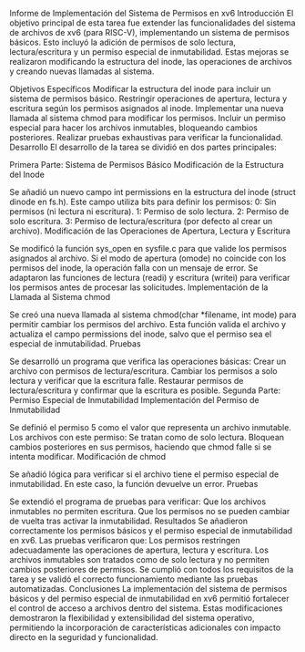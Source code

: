 Informe de Implementación del Sistema de Permisos en xv6
Introducción
El objetivo principal de esta tarea fue extender las funcionalidades del sistema de archivos de xv6 (para RISC-V), implementando un sistema de permisos básicos. Esto incluyó la adición de permisos de solo lectura, lectura/escritura y un permiso especial de inmutabilidad. Estas mejoras se realizaron modificando la estructura del inode, las operaciones de archivos y creando nuevas llamadas al sistema.

Objetivos Específicos
Modificar la estructura del inode para incluir un sistema de permisos básico.
Restringir operaciones de apertura, lectura y escritura según los permisos asignados al inode.
Implementar una nueva llamada al sistema chmod para modificar los permisos.
Incluir un permiso especial para hacer los archivos inmutables, bloqueando cambios posteriores.
Realizar pruebas exhaustivas para verificar la funcionalidad.
Desarrollo
El desarrollo de la tarea se dividió en dos partes principales:

Primera Parte: Sistema de Permisos Básico
Modificación de la Estructura del Inode

Se añadió un nuevo campo int permissions en la estructura del inode (struct dinode en fs.h).
Este campo utiliza bits para definir los permisos:
0: Sin permisos (ni lectura ni escritura).
1: Permiso de solo lectura.
2: Permiso de solo escritura.
3: Permiso de lectura/escritura (por defecto al crear un archivo).
Modificación de las Operaciones de Apertura, Lectura y Escritura

Se modificó la función sys_open en sysfile.c para que valide los permisos asignados al archivo. Si el modo de apertura (omode) no coincide con los permisos del inode, la operación falla con un mensaje de error.
Se adaptaron las funciones de lectura (readi) y escritura (writei) para verificar los permisos antes de procesar las solicitudes.
Implementación de la Llamada al Sistema chmod

Se creó una nueva llamada al sistema chmod(char *filename, int mode) para permitir cambiar los permisos del archivo.
Esta función valida el archivo y actualiza el campo permissions del inode, salvo que el permiso sea el especial de inmutabilidad.
Pruebas

Se desarrolló un programa que verifica las operaciones básicas:
Crear un archivo con permisos de lectura/escritura.
Cambiar los permisos a solo lectura y verificar que la escritura falle.
Restaurar permisos de lectura/escritura y confirmar que la escritura es posible.
Segunda Parte: Permiso Especial de Inmutabilidad
Implementación del Permiso de Inmutabilidad

Se definió el permiso 5 como el valor que representa un archivo inmutable.
Los archivos con este permiso:
Se tratan como de solo lectura.
Bloquean cambios posteriores en sus permisos, haciendo que chmod falle si se intenta modificar.
Modificación de chmod

Se añadió lógica para verificar si el archivo tiene el permiso especial de inmutabilidad. En este caso, la función devuelve un error.
Pruebas

Se extendió el programa de pruebas para verificar:
Que los archivos inmutables no permiten escritura.
Que los permisos no se pueden cambiar de vuelta tras activar la inmutabilidad.
Resultados
Se añadieron correctamente los permisos básicos y el permiso especial de inmutabilidad en xv6.
Las pruebas verificaron que:
Los permisos restringen adecuadamente las operaciones de apertura, lectura y escritura.
Los archivos inmutables son tratados como de solo lectura y no permiten cambios posteriores de permisos.
Se cumplió con todos los requisitos de la tarea y se validó el correcto funcionamiento mediante las pruebas automatizadas.
Conclusiones
La implementación del sistema de permisos básicos y del permiso especial de inmutabilidad en xv6 permitió fortalecer el control de acceso a archivos dentro del sistema. Estas modificaciones demostraron la flexibilidad y extensibilidad del sistema operativo, permitiendo la incorporación de características adicionales con impacto directo en la seguridad y funcionalidad.
